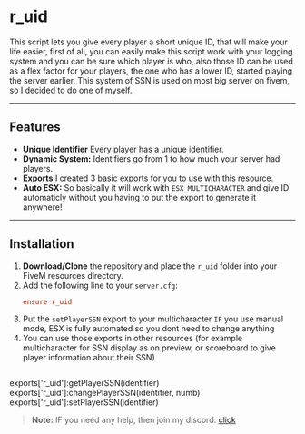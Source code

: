# r_uid

This script lets you give every player a short unique ID, that will make your life easier, first of all, you can easily make this script work with your logging system and you can be sure which player is who, also those ID can be used as a flex factor for your players, the one who has a lower ID, started playing the server earlier. This system of SSN is used on most big server on fivem, so I decided to do one of myself.

---

## Features

- **Unique Identifier** Every player has a unique identifier.
- **Dynamic System:** Identifiers go from 1 to how much your server had players.
- **Exports** I created 3 basic exports for you to use with this resource.
- **Auto ESX:** So basically it will work with `ESX_MULTICHARACTER` and give ID automaticly without you having to put the export to generate it anywhere!

---

## Installation

1. **Download/Clone** the repository and place the `r_uid` folder into your FiveM resources directory.
2. Add the following line to your `server.cfg`:
   ```cfg
   ensure r_uid
   ```
3. Put the `setPlayerSSN` export to your multicharacter `IF` you use manual mode, ESX is fully automated so you dont need to change anything
4. You can use those exports in other resources (for example multicharacter for SSN display as on preview, or scoreboard to give player information about their SSN)
   ```lua
exports['r_uid']:getPlayerSSN(identifier)
exports['r_uid']:changePlayerSSN(identifier, numb)
exports['r_uid']:setPlayerSSN(identifier)

> **Note:** IF you need any help, then join my discord: [click](https://discord.gg/Yxx78f6rbG)
